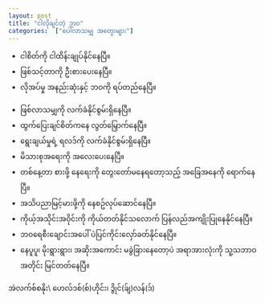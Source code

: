 ```yaml
---
layout: post
title: "ငါလိုချင်တဲ့ ဘဝ"
categories:  ["ပေါ်လာသမျှ အတွေးများ"]
---
```


- ငါစိတ်ကို ငါထိန်းချုပ်နိုင်နေပြီ။
- ဖြစ်သင့်တာကို ဦးစားပေးနေပြီ။
- လိုအပ်မှု အနည်းဆုံးနှင့် ဘဝကို ရပ်တည်နေပြီ။
<!-- more -->
- ဖြစ်လာသမျှကို လက်ခံနိုင်စွမ်းရှိနေပြီ။
- ထွက်ပြေးချင်စိတ်ကနေ လွတ်မြှောက်နေပြီ။
- ရွေးချယ်မှုရဲ့ ရလဒ်ကို လက်ခံနိုင်စွမ်းရှိနေပြီ။
- မိသားစုအရေးကို အလေးပေးနေပြီ။
- တစ်နေ့တာ စားဖို့ နေရေးကို တွေးတော်မနေရတော့သည့် အခြေအနေကို ရောက်နေပြီ။
- အသိပညာမြင့်မားဖို့ကို နေစဥ်လုပ်ဆောင်နေပြီ။
- ကိုယ့်အသိုင်းအဝိုင်းကို ကိုယ်တတ်နိုင်သလောက် ပြန်လည်အကျိုးပြုနေနိုင်နေပြီ။
- ဘဝရေစီးချောင်းအပေါ် ပဲပြင်ကိုင်းလှော်ခတ်နိုင်နေပြီ။
- နေပူပူ၊ မိုးရွားရွား၊ အဆိုးအကောင်း မခွဲခြားနေတော့ပဲ အရာအားလုံးကို သူ့သဘာဝအတိုင်း မြင်တတ်နေပြီ။


အဲလက်စ်စနိုး\\
ဟေလ်ဒစ်(စ်)ဟိုင်း၊ ဒွိုင်(ခ်ျ)လန်(ဒ်)
